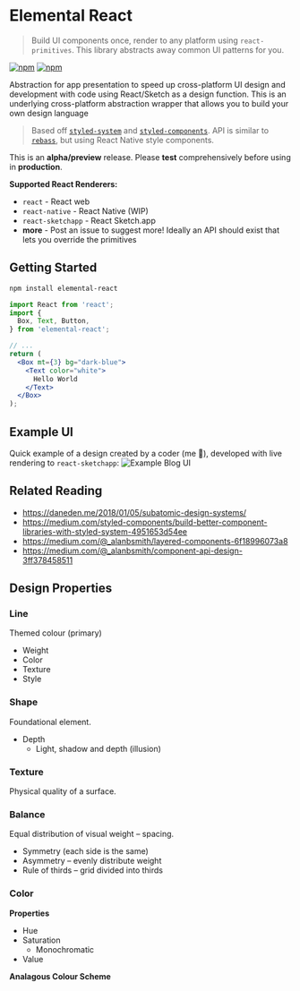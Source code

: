 # Elemental React

> Build UI components once, render to any platform using `react-primitives`. This library abstracts away common UI patterns for you.

[![npm](https://img.shields.io/npm/v/elemental-react.svg)](https://www.npmjs.com/package/elemental-react)
[![npm](https://img.shields.io/npm/dt/elemental-react.svg)](https://www.npmjs.com/package/elemental-react)


Abstraction for app presentation to speed up cross-platform UI design and development with code using React/Sketch as a design function. This is an underlying cross-platform abstraction wrapper that allows you to build your own design language

> Based off [`styled-system`]() and [`styled-components`](). API is similar to [`rebass`](https://github.com/rebassjs/rebass), but using React Native style components.

This is an **alpha/preview** release. Please **test** comprehensively before using in **production**.

**Supported React Renderers:**

- `react` - React web
- `react-native` - React Native (WIP)
- `react-sketchapp` - React Sketch.app
- **more** - Post an issue to suggest more! Ideally an API should exist that lets you override the primitives

## Getting Started

```sh
npm install elemental-react
```

```jsx
import React from 'react';
import {
  Box, Text, Button,
} from 'elemental-react';

// ...
return (
  <Box mt={3} bg="dark-blue">
    <Text color="white">
      Hello World
    </Text>
  </Box>
);
```

## Example UI

Quick example of a design created by a coder (me :slightly_smiling_face:), developed with live rendering to `react-sketchapp`:
![Example Blog UI](https://user-images.githubusercontent.com/6757532/63878429-7e849500-c9c1-11e9-915f-33bd0e82a3be.png)

## Related Reading

- https://daneden.me/2018/01/05/subatomic-design-systems/
- https://medium.com/styled-components/build-better-component-libraries-with-styled-system-4951653d54ee
- https://medium.com/@_alanbsmith/layered-components-6f18996073a8
- https://medium.com/@_alanbsmith/component-api-design-3ff378458511

## Design Properties

### Line
Themed colour (primary)
- Weight
- Color
- Texture
- Style


### Shape
Foundational element.
- Depth
  - Light, shadow and depth (illusion)

### Texture
Physical quality of a surface.

### Balance
Equal distribution of visual weight – spacing.
- Symmetry (each side is the same)
- Asymmetry – evenly distribute weight
- Rule of thirds – grid divided into thirds


### Color

**Properties**
- Hue
- Saturation
  - Monochromatic
- Value

**Analagous Colour Scheme**
